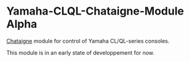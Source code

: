 Yamaha-CLQL-Chataigne-Module Alpha
====================

[Chataigne] module for control of Yamaha CL/QL-series consoles.

This module is in an early state of developpement for now.


[Chataigne]: https://benjamin.kuperberg.fr/chataigne/
